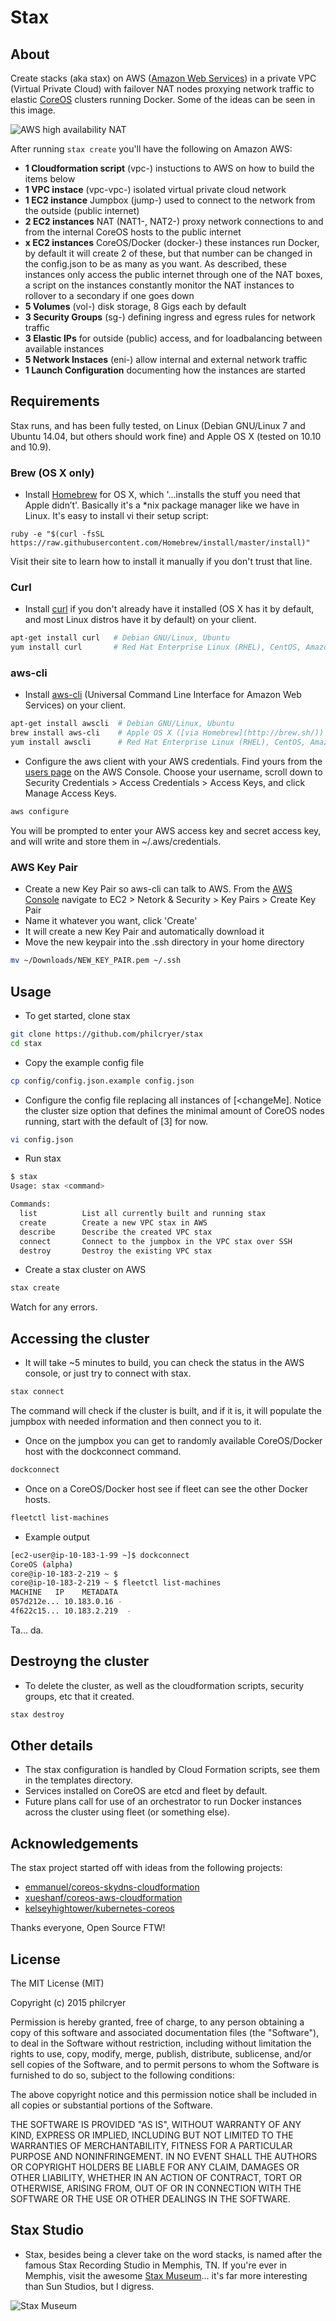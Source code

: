 # Stax

## About

Create stacks (aka stax) on AWS ([Amazon Web Services](aws.amazon.com)) in a private VPC (Virtual Private Cloud) with failover NAT nodes proxying network traffic to elastic [CoreOS](https://coreos.com/) clusters running Docker. Some of the ideas can be seen in this image.

![AWS high availability NAT](docs/aws-ha-nat.png)

After running `stax create` you'll have the following on Amazon AWS:

* __1 Cloudformation script__ (vpc-) instuctions to AWS on how to build the items below
* __1 VPC instace__ (vpc-vpc-) isolated virtual private cloud network
* __1 EC2 instance__ Jumpbox (jump-) used to connect to the network from the outside (public internet)
* __2 EC2 instances__ NAT (NAT1-, NAT2-) proxy network connections to and from the internal CoreOS hosts to the public internet
* __x EC2 instances__ CoreOS/Docker (docker-) these instances run Docker, by default it will create 2 of these, but that number can be changed in the config.json to be as many as you want. As described, these instances only access the public internet through one of the NAT boxes, a script on the instances constantly monitor the NAT instances to rollover to a secondary if one goes down
* __5 Volumes__ (vol-) disk storage, 8 Gigs each by default
* __3 Security Groups__ (sg-) defining ingress and egress rules for network traffic
* __3 Elastic IPs__ for outside (public) access, and for loadbalancing between available instances
* __5 Network Instaces__ (eni-) allow internal and external network traffic
* __1 Launch Configuration__ documenting how the instances are started

## Requirements

Stax runs, and has been fully tested, on Linux (Debian GNU/Linux 7 and Ubuntu 14.04, but others should work fine) and Apple OS X (tested on 10.10 and 10.9).

### Brew (OS X only)

* Install [Homebrew](http://brew.sh/) for OS X, which '...installs the stuff you need that Apple didn’t'. Basically it's a *nix package manager like we have in Linux. It's easy to install vi their setup script:
 
```
ruby -e "$(curl -fsSL https://raw.githubusercontent.com/Homebrew/install/master/install)"
```

Visit their site to learn how to install it manually if you don't trust that line.

### Curl

* Install [curl](http://curl.haxx.se/) if you don't already have it installed (OS X has it by default, and most Linux distros have it by default) on your client.

```bash
apt-get install curl   # Debian GNU/Linux, Ubuntu
yum install curl       # Red Hat Enterprise Linux (RHEL), CentOS, Amazon Linux
```

### aws-cli

* Install [aws-cli](https://github.com/aws/aws-cli) (Universal Command Line Interface for Amazon Web Services) on your client.

```bash
apt-get install awscli  # Debian GNU/Linux, Ubuntu
brew install aws-cli    # Apple OS X ([via Homebrew](http://brew.sh/))
yum install awscli      # Red Hat Enterprise Linux (RHEL), CentOS, Amazon Linux
```

* Configure the aws client with your AWS credentials. Find yours from the [users page](https://console.aws.amazon.com/iam/home#users) on the AWS Console. Choose your username, scroll down to Security Credentials > Access Credentials > Access Keys, and click Manage Access Keys.

```bash
aws configure
```

You will be prompted to enter your AWS access key and secret access key, and will write and store them in ~/.aws/credentials.

### AWS Key Pair

* Create a new Key Pair so aws-cli can talk to AWS. From the [AWS Console](https://console.aws.amazon.com/ec2/v2/home) navigate to EC2 > Netork & Security > Key Pairs > Create Key Pair
* Name it whatever you want, click 'Create'
* It will create a new Key Pair and automatically download it
* Move the new keypair into the .ssh directory in your home directory

```bash
mv ~/Downloads/NEW_KEY_PAIR.pem ~/.ssh
```

## Usage

* To get started, clone stax

```bash
git clone https://github.com/philcryer/stax
cd stax
```

* Copy the example config file

```bash
cp config/config.json.example config.json
```

* Configure the config file replacing all instances of [<changeMe]. Notice the cluster size option that defines the minimal amount of CoreOS nodes running, start with the default of [3] for now.

```bash
vi config.json
```

* Run stax

```bash
$ stax
Usage: stax <command>

Commands:
  list          List all currently built and running stax
  create        Create a new VPC stax in AWS
  describe      Describe the created VPC stax
  connect       Connect to the jumpbox in the VPC stax over SSH
  destroy       Destroy the existing VPC stax
```

* Create a stax cluster on AWS

```bash
stax create
```

Watch for any errors.

## Accessing the cluster

* It will take ~5 minutes to build, you can check the status in the AWS console, or just try to connect with stax.

```bash
stax connect
```

The command will check if the cluster is built, and if it is, it will populate the jumpbox with needed information and then connect you to it.

* Once on the jumpbox you can get to randomly available CoreOS/Docker host with the dockconnect command.

```bash
dockconnect
```

* Once on a CoreOS/Docker host see if fleet can see the other Docker hosts.

```bash
fleetctl list-machines
```

* Example output
```bash
[ec2-user@ip-10-183-1-99 ~]$ dockconnect
CoreOS (alpha)
core@ip-10-183-2-219 ~ $
core@ip-10-183-2-219 ~ $ fleetctl list-machines
MACHINE   IP    METADATA
057d212e... 10.183.0.16 -
4f622c15... 10.183.2.219  -
```

Ta... da.

## Destroyng the cluster

* To delete the cluster, as well as the cloudformation scripts, security groups, etc that it created.

```bash
stax destroy
```

## Other details

* The stax configuration is handled by Cloud Formation scripts, see them in the templates directory.
* Services installed on CoreOS are etcd and fleet by default.
* Future plans call for use of an orchestrator to run Docker instances across the cluster using fleet (or something else).

## Acknowledgements

The stax project started off with ideas from the following projects:

* [emmanuel/coreos-skydns-cloudformation](https://github.com/emmanuel/coreos-skydns-cloudformation)
* [xueshanf/coreos-aws-cloudformation](https://github.com/xueshanf/coreos-aws-cloudformation)
* [kelseyhightower/kubernetes-coreos](https://github.com/kelseyhightower/kubernetes-coreos)

Thanks everyone, Open Source FTW!

## License

The MIT License (MIT)

Copyright (c) 2015 philcryer

Permission is hereby granted, free of charge, to any person obtaining a copy
of this software and associated documentation files (the "Software"), to deal
in the Software without restriction, including without limitation the rights
to use, copy, modify, merge, publish, distribute, sublicense, and/or sell
copies of the Software, and to permit persons to whom the Software is
furnished to do so, subject to the following conditions:

The above copyright notice and this permission notice shall be included in all
copies or substantial portions of the Software.

THE SOFTWARE IS PROVIDED "AS IS", WITHOUT WARRANTY OF ANY KIND, EXPRESS OR
IMPLIED, INCLUDING BUT NOT LIMITED TO THE WARRANTIES OF MERCHANTABILITY,
FITNESS FOR A PARTICULAR PURPOSE AND NONINFRINGEMENT. IN NO EVENT SHALL THE
AUTHORS OR COPYRIGHT HOLDERS BE LIABLE FOR ANY CLAIM, DAMAGES OR OTHER
LIABILITY, WHETHER IN AN ACTION OF CONTRACT, TORT OR OTHERWISE, ARISING FROM,
OUT OF OR IN CONNECTION WITH THE SOFTWARE OR THE USE OR OTHER DEALINGS IN THE
SOFTWARE.

## Stax Studio

* Stax, besides being a clever take on the word stacks, is named after the famous Stax Recording Studio in Memphis, TN. If you're ever in Memphis, visit the awesome [Stax Museum](http://www.staxmuseum.com/)... it's far more interesting than Sun Studios, but I digress.

![Stax Museum](https://media-cdn.tripadvisor.com/media/photo-s/01/70/29/68/stax-recording-studio.jpg)
